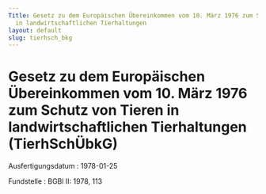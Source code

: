 ```yaml
---
Title: Gesetz zu dem Europäischen Übereinkommen vom 10. März 1976 zum Schutz von Tieren
  in landwirtschaftlichen Tierhaltungen
layout: default
slug: tierhsch_bkg
---
```


# Gesetz zu dem Europäischen Übereinkommen vom 10. März 1976 zum Schutz von Tieren in landwirtschaftlichen Tierhaltungen (TierhSchÜbkG)

Ausfertigungsdatum
:   1978-01-25

Fundstelle
:   BGBl II: 1978, 113

